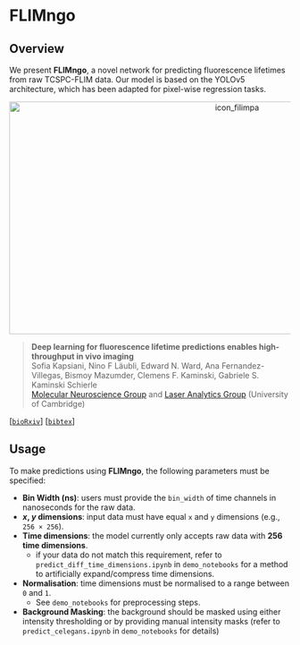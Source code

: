# FLIMngo

## Overview
We present **FLIMngo**, a novel network for predicting fluorescence lifetimes from raw TCSPC-FLIM data. 
Our model is based on the YOLOv5 architecture, which has been adapted for pixel-wise regression tasks. 

<div align="center">
  <img src="https://github.com/user-attachments/assets/ffc3970d-05bd-4c24-8a81-3a42a4be55a1" alt="icon_filimpa" width="800" height="416">
</div>


> **Deep learning for fluorescence lifetime predictions enables high-throughput in vivo imaging**          
> Sofia Kapsiani, Nino F Läubli, Edward N. Ward, Ana Fernandez-Villegas, Bismoy Mazumder, Clemens F. Kaminski, Gabriele S. Kaminski Schierle    
> <a href="https://www.ceb-mng.org/" target="_blank">Molecular Neuroscience Group</a> and <a href="https://laser.ceb.cam.ac.uk/" target="_blank">Laser Analytics Group</a> (University of Cambridge)
>
[[`bioRxiv`](https://www.biorxiv.org/content/10.1101/2024.09.13.612802v1)]  [[`bibtex`](#bibtex-citation)]


## Usage  

To make predictions using **FLIMngo**, the following parameters must be specified:  

- **Bin Width (ns)**: users must provide the `bin_width` of time channels in nanoseconds for the raw data.  
- ***x*, *y* dimensions**: input data must have equal `x` and `y` dimensions (e.g., `256 × 256`).  
- **Time dimensions**: the model currently only accepts raw data with **256 time dimensions**.  
  - if your data do not match this requirement, refer to `predict_diff_time_dimensions.ipynb` in `demo_notebooks` for a method to artificially expand/compress time dimensions.  
- **Normalisation**: time dimensions must be normalised to a range between `0` and `1`.  
  - See `demo_notebooks` for preprocessing steps.  
- **Background Masking**: the background should be masked using either intensity thresholding or by providing manual intensity masks (refer to `predict_celegans.ipynb` in `demo_notebooks` for details)  
